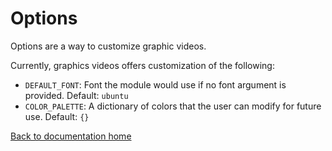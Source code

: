 # Options

Options are a way to customize graphic videos.

Currently, graphics videos offers customization of the following:

* `DEFAULT_FONT`: Font the module would use if no font argument is provided. Default: `ubuntu`
* `COLOR_PALETTE`: A dictionary of colors that the user can modify for future use. Default: `{}`


[Back to documentation home][dochome]

[dochome]: https://medilocus.github.io/graphic_videos/
